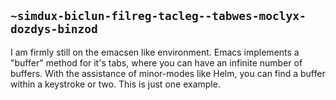 ## `~simdux-biclun-filreg-tacleg--tabwes-moclyx-dozdys-binzod`
I am firmly still on the emacsen like environment. Emacs implements a "buffer" method for it's tabs, where you can have an infinite number of buffers. With the assistance of minor-modes like Helm, you can find a buffer within a keystroke or two. This is just one example.